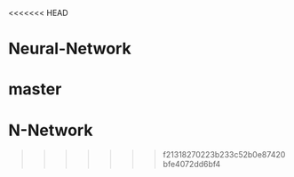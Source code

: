 <<<<<<< HEAD
# Neural-Network
master
=======
# N-Network
>>>>>>> f21318270223b233c52b0e87420bfe4072dd6bf4
